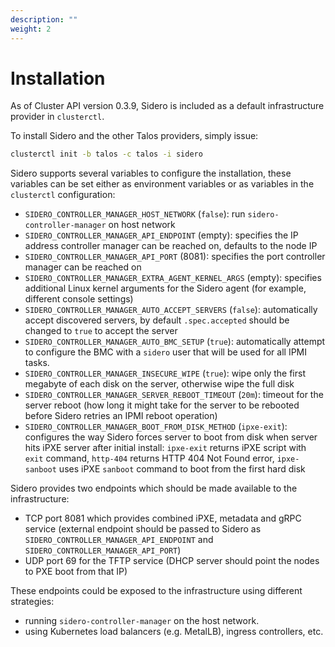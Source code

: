 ```yaml
---
description: ""
weight: 2
---
```


# Installation

As of Cluster API version 0.3.9, Sidero is included as a default infrastructure provider in `clusterctl`.

To install Sidero and the other Talos providers, simply issue:

```bash
clusterctl init -b talos -c talos -i sidero
```

Sidero supports several variables to configure the installation, these variables can be set either as environment
variables or as variables in the `clusterctl` configuration:

* `SIDERO_CONTROLLER_MANAGER_HOST_NETWORK` (`false`): run `sidero-controller-manager` on host network
* `SIDERO_CONTROLLER_MANAGER_API_ENDPOINT` (empty): specifies the IP address controller manager can be reached on, defaults to the node IP
* `SIDERO_CONTROLLER_MANAGER_API_PORT` (8081): specifies the port controller manager can be reached on
* `SIDERO_CONTROLLER_MANAGER_EXTRA_AGENT_KERNEL_ARGS` (empty): specifies additional Linux kernel arguments for the Sidero agent (for example, different console settings)
* `SIDERO_CONTROLLER_MANAGER_AUTO_ACCEPT_SERVERS` (`false`): automatically accept discovered servers, by default `.spec.accepted` should be changed to `true` to accept the server
* `SIDERO_CONTROLLER_MANAGER_AUTO_BMC_SETUP` (`true`): automatically attempt to configure the BMC with a `sidero` user that will be used for all IPMI tasks.
* `SIDERO_CONTROLLER_MANAGER_INSECURE_WIPE` (`true`): wipe only the first megabyte of each disk on the server, otherwise wipe the full disk
* `SIDERO_CONTROLLER_MANAGER_SERVER_REBOOT_TIMEOUT` (`20m`): timeout for the server reboot (how long it might take for the server to be rebooted before Sidero retries an IPMI reboot operation)
* `SIDERO_CONTROLLER_MANAGER_BOOT_FROM_DISK_METHOD` (`ipxe-exit`): configures the way Sidero forces server to boot from disk when server hits iPXE server after initial install: `ipxe-exit` returns iPXE script with `exit` command, `http-404` returns HTTP 404 Not Found error, `ipxe-sanboot` uses iPXE `sanboot` command to boot from the first hard disk

Sidero provides two endpoints which should be made available to the infrastructure:

* TCP port 8081 which provides combined iPXE, metadata and gRPC service (external endpoint should be passed to Sidero as `SIDERO_CONTROLLER_MANAGER_API_ENDPOINT` and  `SIDERO_CONTROLLER_MANAGER_API_PORT`)
* UDP port 69 for the TFTP service (DHCP server should point the nodes to PXE boot from that IP)

These endpoints could be exposed to the infrastructure using different strategies:

* running `sidero-controller-manager` on the host network.
* using Kubernetes load balancers (e.g. MetalLB), ingress controllers, etc.

